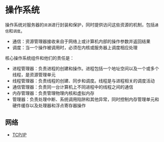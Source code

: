 #   操作系统

操作系统对服务器的`资源`进行封装和保护，同时提供访问这些资源的机制，包括`通信`和`调度`。

-   通信：资源管理器接收来自于网络上或计算机内部的操作参数并返回结果
-   调度：当一个操作被调用时，必须在内核或服务器上调度相应处理

核心操作系统组件和他们的责任是：

-   进程管理器：负责进程的创建和操作。进程包括一个地址空间以及一个或多个线程，是资源管理单元
-   线程管理器：负责线程的创建、同步和调度。线程是与进程相关的调度活动
-   通信管理器：负责同一台计算机上不同进程中的线程之间的通信
-   内存管理器：负责管理物理内核和虚拟内存
-   管理器：负责处理中断、系统调用陷阱和其他异常，同时控制内存管理单元和硬件缓存以及处理器和浮点寄存器操作

##  网络
-   [TCP/IP](tcp/README.md)